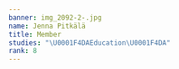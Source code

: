 ```yaml
---
banner: img_2092-2-.jpg
name: Jenna Pitkälä
title: Member
studies: "\U0001F4DAEducation\U0001F4DA"
rank: 8
---
```


